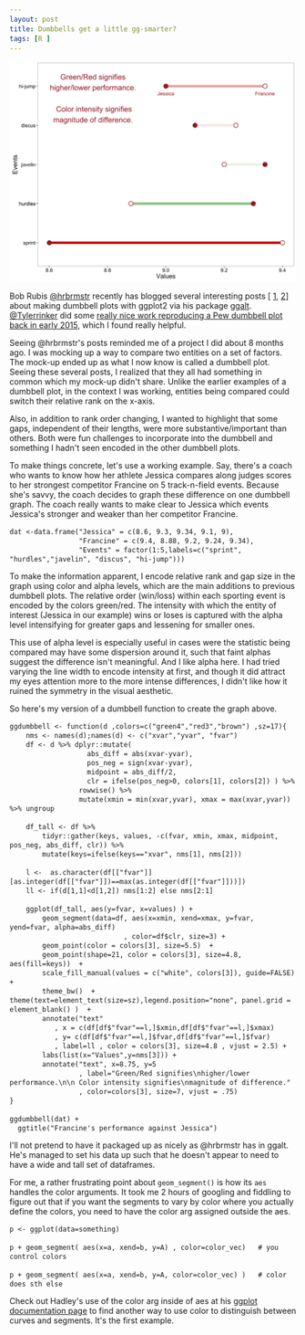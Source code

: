 ```yaml
---
layout: post
title: Dumbbells get a little gg-smarter?
tags: [R ]
---
```


![](/images/dumbbell.png)

Bob Rubis [@hrbrmstr](https://twitter.com/@hrbrmstr) recently has blogged several interesting posts  [ [1](https://rud.is/b/2016/04/12/beating-lollipops-into-dumbbells/), [2](https://rud.is/b/2016/04/17/ggplot2-exercising-with-ggalt-dumbbells/)] about making dumbbell plots with ggplot2 via his package [ggalt](https://cran.r-project.org/web/packages/ggalt/index.html). [@Tylerrinker](https://twitter.com/@Tylerrinker) did some [really nice work reproducing a Pew dumbbell plot back in early 2015](http://www.talkstats.com/showthread.php/29320-R-Graphics-Beautiful-graphics-thread?p=170173&viewfull=1#post170173), which I found really helpful.

Seeing @hrbrmstr's posts reminded me of a project I did about 8 months ago. I was mocking up a way to compare two entities on a set of factors. The mock-up ended up as what I now know is called a dumbbell plot. Seeing these several posts, I realized that they all had something in common which my mock-up didn't share.  Unlike the earlier examples of a dumbbell plot, in the context I was working, entities being compared could switch their relative rank on the x-axis. 

Also, in addition to rank order changing, I wanted to highlight that some gaps, independent of their lengths, were more substantive/important than others. Both were fun challenges to incorporate into the dumbbell and something I hadn't seen encoded in the other dumbbell plots.

To make things concrete, let's use a working example. Say, there's a coach who wants to know how her athlete Jessica compares along judges scores to her strongest competitor Francine on 5 track-n-field events. Because she's savvy, the coach decides to graph these difference on one dumbbell graph. The coach really wants to make clear to Jessica which events Jessica's stronger and weaker than her competitor Francine. 

    dat <-data.frame("Jessica" = c(8.6, 9.3, 9.34, 9.1, 9),
                     "Francine" = c(9.4, 8.88, 9.2, 9.24, 9.34),
                     "Events" = factor(1:5,labels=c("sprint", "hurdles","javelin", "discus", "hi-jump")))

To make the information apparent, I encode relative rank and gap size in the graph using color and alpha levels, which are the main additions to previous dumbbell plots. The relative order (win/loss) within each sporting event is encoded by the colors green/red. The intensity with which the entity of interest (Jessica in our example) wins or loses is captured with the alpha level intensifying for greater gaps and lessening for smaller ones. 

This use of alpha level is especially useful in cases were the statistic being compared may have some dispersion around it, such that faint alphas suggest the difference isn't meaningful. And I like alpha here. I had tried varying the line width to encode intensity at first, and though it did attract my eyes attention more to the more intense differences, I didn't like how it ruined the symmetry in the visual aesthetic. 

So here's my version of a dumbbell function to create the graph above. 

    ggdumbbell <- function(d ,colors=c("green4","red3","brown") ,sz=17){
        nms <- names(d);names(d) <- c("xvar","yvar", "fvar")
        df <- d %>% dplyr::mutate(
                       abs_diff = abs(xvar-yvar),
                       pos_neg = sign(xvar-yvar),
                       midpoint = abs_diff/2,
                       clr = ifelse(pos_neg>0, colors[1], colors[2]) ) %>%
                     rowwise() %>%
                     mutate(xmin = min(xvar,yvar), xmax = max(xvar,yvar)) %>% ungroup
    
        df_tall <- df %>%
            tidyr::gather(keys, values, -c(fvar, xmin, xmax, midpoint, pos_neg, abs_diff, clr)) %>%
            mutate(keys=ifelse(keys=="xvar", nms[1], nms[2]))
    
        l <-  as.character(df[["fvar"]][as.integer(df[["fvar"]])==max(as.integer(df[["fvar"]]))])
        ll <- if(d[1,1]<d[1,2]) nms[1:2] else nms[2:1]

        ggplot(df_tall, aes(y=fvar, x=values) ) +
            geom_segment(data=df, aes(x=xmin, xend=xmax, y=fvar, yend=fvar, alpha=abs_diff)
                                , color=df$clr, size=3) +
            geom_point(color = colors[3], size=5.5)  +
            geom_point(shape=21, color = colors[3], size=4.8, aes(fill=keys))  +
            scale_fill_manual(values = c("white", colors[3]), guide=FALSE) + 
            theme_bw()  + theme(text=element_text(size=sz),legend.position="none", panel.grid = element_blank() )  +
            annotate("text"
               , x = c(df[df$"fvar"==l,]$xmin,df[df$"fvar"==l,]$xmax)
               , y= c(df[df$"fvar"==l,]$fvar,df[df$"fvar"==l,]$fvar)
               , label=ll , color = colors[3], size=4.8 , vjust = 2.5) +
            labs(list(x="Values",y=nms[3])) +
            annotate("text", x=8.75, y=5
                     , label="Green/Red signifies\nhigher/lower performance.\n\n Color intensity signifies\nmagnitude of difference."
                     , color=colors[3], size=7, vjust = .75) 
    }
    
    ggdumbbell(dat) +
      ggtitle("Francine's performance against Jessica")

I'll not pretend to have it packaged up as nicely as @hrbrmstr has in ggalt. He's managed to set his data up such that he doesn't appear to need to have a wide and tall set of dataframes.  

For me, a rather frustrating point about `geom_segment()` is how its `aes` handles the color arguments. It took me 2 hours of googling and fiddling to figure out that if you want the segments to vary by color where you actually define the colors, you need to have the color arg assigned outside the aes. 

    p <- ggplot(data=something) 

    p + geom_segment( aes(x=a, xend=b, y=A) , color=color_vec)   # you control colors

    p + geom_segment( aes(x=a, xend=b, y=A, color=color_vec) )   # color does sth else


Check out Hadley's use of the color arg inside of aes at his [ggplot documentation page](http://docs.ggplot2.org/current/geom_segment.html) to find another way to use color to distinguish between curves and segments. It's the first example.

